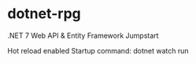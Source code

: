 # dotnet-rpg
 .NET 7 Web API &amp; Entity Framework Jumpstart

Hot reload enabled
Startup command: dotnet watch run
